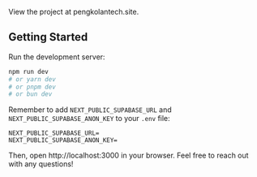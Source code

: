 View the project at pengkolantech.site.

## Getting Started

Run the development server:

```bash
npm run dev
# or yarn dev
# or pnpm dev
# or bun dev
```

Remember to add `NEXT_PUBLIC_SUPABASE_URL` and `NEXT_PUBLIC_SUPABASE_ANON_KEY` to your `.env` file:

```env
NEXT_PUBLIC_SUPABASE_URL=
NEXT_PUBLIC_SUPABASE_ANON_KEY=
```

Then, open http://localhost:3000 in your browser. Feel free to reach out with any questions!
